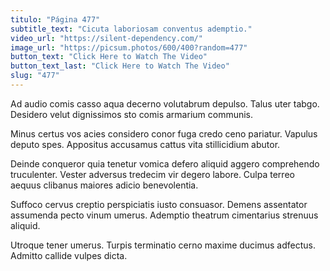 ```yaml
---
titulo: "Página 477"
subtitle_text: "Cicuta laboriosam conventus ademptio."
video_url: "https://silent-dependency.com/"
image_url: "https://picsum.photos/600/400?random=477"
button_text: "Click Here to Watch The Video"
button_text_last: "Click Here to Watch The Video"
slug: "477"
---
```


Ad audio comis casso aqua decerno volutabrum depulso. Talus uter tabgo. Desidero velut dignissimos sto comis armarium communis.

Minus certus vos acies considero conor fuga credo ceno pariatur. Vapulus deputo spes. Appositus accusamus cattus vita stillicidium abutor.

Deinde conqueror quia tenetur vomica defero aliquid aggero comprehendo truculenter. Vester adversus tredecim vir degero labore. Culpa terreo aequus clibanus maiores adicio benevolentia.

Suffoco cervus creptio perspiciatis iusto consuasor. Demens assentator assumenda pecto vinum umerus. Ademptio theatrum cimentarius strenuus aliquid.

Utroque tener umerus. Turpis terminatio cerno maxime ducimus adfectus. Admitto callide vulpes dicta.
